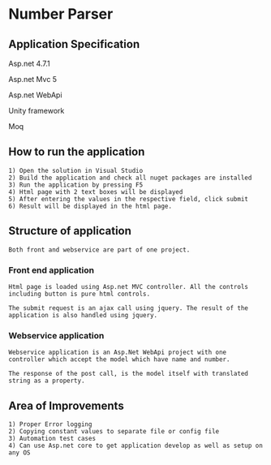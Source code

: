 # Number Parser

## Application Specification

Asp.net 4.7.1

Asp.net Mvc 5

Asp.net WebApi

Unity framework

Moq

## How to run the application
    1) Open the solution in Visual Studio
    2) Build the application and check all nuget packages are installed
    3) Run the application by pressing F5
    4) Html page with 2 text boxes will be displayed
    5) After entering the values in the respective field, click submit 
    6) Result will be displayed in the html page.

## Structure of application
    Both front and webservice are part of one project. 

### Front end application
    Html page is loaded using Asp.net MVC controller. All the controls including button is pure html controls. 

    The submit request is an ajax call using jquery. The result of the application is also handled using jquery.

### Webservice application
    Webservice application is an Asp.Net WebApi project with one controller which accept the model which have name and number. 
    
    The response of the post call, is the model itself with translated string as a property.

## Area of Improvements
    1) Proper Error logging
    2) Copying constant values to separate file or config file
    3) Automation test cases
    4) Can use Asp.net core to get application develop as well as setup on any OS
